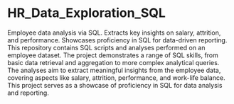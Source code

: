 # HR_Data_Exploration_SQL
Employee data analysis via SQL. Extracts key insights on salary, attrition, and performance. Showcases proficiency in SQL for data-driven reporting.
This repository contains SQL scripts and analyses performed on an employee dataset. 
The project demonstrates a range of SQL skills, from basic data retrieval and aggregation to more complex analytical queries. 
The analyses aim to extract meaningful insights from the employee data, covering aspects like salary, attrition, performance, and work-life balance. 
This project serves as a showcase of proficiency in SQL for data analysis and reporting.
